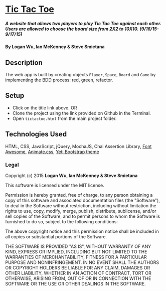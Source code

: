 # [Tic Tac Toe](http://newtictactoe.github.io/)

##### A website that allows two players to play Tic Tac Toe against each other. Users are allowed to choose the board size from 2X2 to 10X10. (9/16/15-9/17/15)

#### By Logan Wu, Ian McKenney & Steve Smietana

## Description

The web app is built by creating objects ```Player```, ```Space```, ```Board``` and ```Game``` by implementing the BDD process: red, green, refactor.

## Setup

* Click on the title link above.
OR
* Clone the project using the link provided on Github in the Terminal.
* Open ```tictactoe.html``` from the main project folder.

## Technologies Used

HTML, CSS, JavaScript, jQuery, MochaJS, Chai Assertion Library, [Font Awesome](https://fortawesome.github.io/Font-Awesome/icons/), [Animate.css](https://daneden.github.io/animate.css/), [Yeti Bootstrap theme](https://bootswatch.com/yeti/)

### Legal

Copyright (c) 2015 **Logan Wu, Ian McKenney & Steve Smietana**

This software is licensed under the MIT license.

Permission is hereby granted, free of charge, to any person obtaining a copy
of this software and associated documentation files (the "Software"), to deal
in the Software without restriction, including without limitation the rights
to use, copy, modify, merge, publish, distribute, sublicense, and/or sell
copies of the Software, and to permit persons to whom the Software is
furnished to do so, subject to the following conditions:

The above copyright notice and this permission notice shall be included in
all copies or substantial portions of the Software.

THE SOFTWARE IS PROVIDED "AS IS", WITHOUT WARRANTY OF ANY KIND, EXPRESS OR
IMPLIED, INCLUDING BUT NOT LIMITED TO THE WARRANTIES OF MERCHANTABILITY,
FITNESS FOR A PARTICULAR PURPOSE AND NONINFRINGEMENT. IN NO EVENT SHALL THE
AUTHORS OR COPYRIGHT HOLDERS BE LIABLE FOR ANY CLAIM, DAMAGES OR OTHER
LIABILITY, WHETHER IN AN ACTION OF CONTRACT, TORT OR OTHERWISE, ARISING FROM,
OUT OF OR IN CONNECTION WITH THE SOFTWARE OR THE USE OR OTHER DEALINGS IN
THE SOFTWARE.
